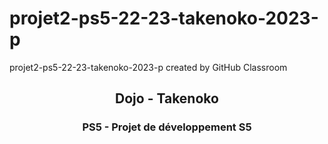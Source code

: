 # projet2-ps5-22-23-takenoko-2023-p
projet2-ps5-22-23-takenoko-2023-p created by GitHub Classroom


<h2 align="center">Dojo - Takenoko </h2>
<h3 align="center">PS5 - Projet de développement S5</h3>
